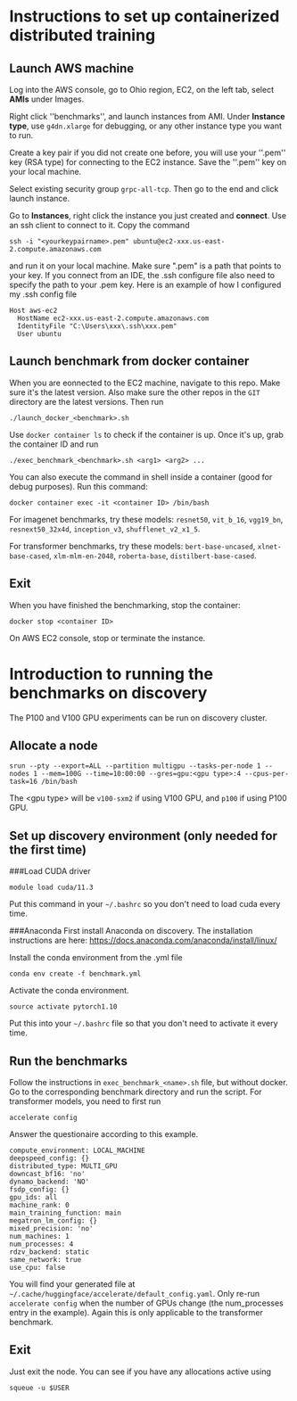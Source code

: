 # Instructions to set up containerized distributed training

## Launch AWS machine

Log into the AWS console, go to Ohio region, EC2, on the left tab, select **AMIs** under Images.

Right click ''benchmarks'', and launch instances from AMI. Under **Instance type**, use ```g4dn.xlarge``` for debugging, or any other instance type you want to run.

Create a key pair if you did not create one before, you will use your ''<yourkeypairname>.pem'' key (RSA type) for connecting to the EC2 instance. Save the ''.pem'' key on your local machine.

Select existing security group ```grpc-all-tcp```. Then go to the end and click launch instance.

Go to **Instances**, right click the instance you just created and **connect**. Use an ssh client to connect to it. Copy the command

```
ssh -i "<yourkeypairname>.pem" ubuntu@ec2-xxx.us-east-2.compute.amazonaws.com
```
and run it on your local machine. Make sure "<yourkeypairname>.pem" is a path that points to your key. If you connect from an IDE, the .ssh configure file also need to specify the path to your .pem key. Here is an example of how I configured my .ssh config file
```
Host aws-ec2
  HostName ec2-xxx.us-east-2.compute.amazonaws.com
  IdentityFile "C:\Users\xxx\.ssh\xxx.pem"
  User ubuntu
```


## Launch benchmark from docker container

When you are eonnected to the EC2 machine, navigate to this repo. Make sure it's the latest version. Also make sure the other repos in the ```GIT``` directory are the latest versions. Then run 

```
./launch_docker_<benchmark>.sh
```

Use ```docker container ls``` to check if the container is up. Once it's up, grab the container ID and run

```
./exec_benchmark_<benchmark>.sh <arg1> <arg2> ...
```
You can also execute the command in shell inside a container (good for debug purposes). Run this command:
```
docker container exec -it <container ID> /bin/bash
```

For imagenet benchmarks, try these models: ```resnet50```, ```vit_b_16```, ```vgg19_bn```, ```resnext50_32x4d```, ```inception_v3```, ```shufflenet_v2_x1_5```.

For transformer benchmarks, try these models: ```bert-base-uncased```, ```xlnet-base-cased```, ```xlm-mlm-en-2048```, ```roberta-base```, ```distilbert-base-cased```.



## Exit

When you have finished the benchmarking, stop the container:
```
docker stop <container ID>
```
On AWS EC2 console, stop or terminate the instance.

# Introduction to running the benchmarks on discovery

The P100 and V100 GPU experiments can be run on discovery cluster. 

## Allocate a node

```
srun --pty --export=ALL --partition multigpu --tasks-per-node 1 --nodes 1 --mem=100G --time=10:00:00 --gres=gpu:<gpu type>:4 --cpus-per-task=16 /bin/bash
```

The \<gpu type\> will be ```v100-sxm2``` if using V100 GPU, and ```p100``` if using P100 GPU.

## Set up discovery environment (only needed for the first time)

###Load CUDA driver
```
module load cuda/11.3
```
Put this command in your ```~/.bashrc``` so you don't need to load cuda every time.

###Anaconda
First install Anaconda on discovery. The installation instructions are here: https://docs.anaconda.com/anaconda/install/linux/

Install the conda environment from the .yml file
```
conda env create -f benchmark.yml
```

Activate the conda environment. 
```
source activate pytorch1.10
```
Put this into your ```~/.bashrc``` file so that you don't need to activate it every time.

## Run the benchmarks

Follow the instructions in ```exec_benchmark_<name>.sh``` file, but without docker. Go to the corresponding benchmark directory and run the script. For transformer models, you need to first run 
```
accelerate config
```
Answer the questionaire according to this example.
```
compute_environment: LOCAL_MACHINE
deepspeed_config: {}
distributed_type: MULTI_GPU
downcast_bf16: 'no'
dynamo_backend: 'NO'
fsdp_config: {}
gpu_ids: all
machine_rank: 0
main_training_function: main
megatron_lm_config: {}
mixed_precision: 'no'
num_machines: 1
num_processes: 4
rdzv_backend: static
same_network: true
use_cpu: false
```
You will find your generated file at ```~/.cache/huggingface/accelerate/default_config.yaml```. Only re-run ```accelerate config``` when the number of GPUs change (the num_processes entry in the example). Again this is only applicable to the transformer benchmark.

## Exit

Just exit the node. You can see if you have any allocations active using
```
squeue -u $USER
```
